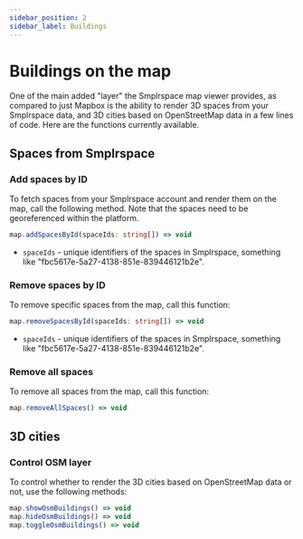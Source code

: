 ```yaml
---
sidebar_position: 2
sidebar_label: Buildings
---
```


# Buildings on the map

One of the main added "layer" the Smplrspace map viewer provides, as compared to just Mapbox is the ability to render 3D spaces from your Smplrspace data, and 3D cities based on OpenStreetMap data in a few lines of code. Here are the functions currently available.

## Spaces from Smplrspace

### Add spaces by ID

To fetch spaces from your Smplrspace account and render them on the map, call the following method. Note that the spaces need to be georeferenced within the platform.

```ts
map.addSpacesById(spaceIds: string[]) => void
```

- `spaceIds` - unique identifiers of the spaces in Smplrspace, something like "fbc5617e-5a27-4138-851e-839446121b2e".

### Remove spaces by ID

To remove specific spaces from the map, call this function:

```ts
map.removeSpacesById(spaceIds: string[]) => void
```

- `spaceIds` - unique identifiers of the spaces in Smplrspace, something like "fbc5617e-5a27-4138-851e-839446121b2e".

### Remove all spaces

To remove all spaces from the map, call this function:

```ts
map.removeAllSpaces() => void
```

## 3D cities

### Control OSM layer

To control whether to render the 3D cities based on OpenStreetMap data or not, use the following methods:

```ts
map.showOsmBuildings() => void
map.hideOsmBuildings() => void
map.toggleOsmBuildings() => void
```

